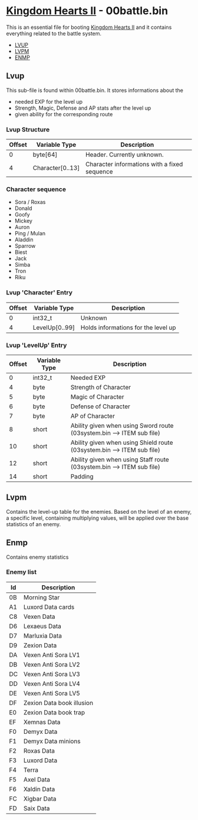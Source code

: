 # [Kingdom Hearts II](index.md) - 00battle.bin

This is an essential file for booting [Kingdom Hearts II](../../index) and it contains everything related to the battle system.

* [LVUP](#lvup)
* [LVPM](#lvpm)
* [ENMP](#enmp)

## Lvup

This sub-file is found within 00battle.bin. It stores informations about the
- needed EXP for the level up
- Strength, Magic, Defense and AP stats after the level up
- given ability for the corresponding route

### Lvup Structure

| Offset | Variable Type | Description |
|--------|---------------|-------------|
| 0 	 | byte[64] | Header. Currently unknown. 
| 4 	 | Character[0..13] | Character informations with a fixed sequence 

### Character sequence
 - Sora / Roxas
 - Donald
 - Goofy
 - Mickey
 - Auron
 - Ping / Mulan
 - Aladdin
 - Sparrow
 - Biest
 - Jack
 - Simba
 - Tron
 - Riku

### Lvup 'Character' Entry

| Offset | Variable Type | Description |
|--------|---------------|-------------|
| 0 	 | int32_t | Unknown 
| 4 	 | LevelUp[0..99] | Holds informations for the level up 

### Lvup 'LevelUp' Entry

| Offset | Variable Type | Description |
|--------|---------------|-------------|
| 0 	| int32_t | Needed EXP 
| 4 	| byte | Strength of Character 
| 5 	| byte | Magic of Character 
| 6 	| byte | Defense of Character 
| 7 	| byte | AP of Character 
| 8 	| short | Ability given when using Sword route (03system.bin --> ITEM sub file) 
| 10 	| short | Ability given when using Shield route (03system.bin --> ITEM sub file) 
| 12 	| short | Ability given when using Staff route (03system.bin --> ITEM sub file) 
| 14 	| short | Padding 

## Lvpm

Contains the level-up table for the enemies. Based on the level of an enemy, a specific level, containing multiplying values, will be applied over the base statistics of an enemy.

## Enmp

Contains enemy statistics

### Enemy list

| Id | Description
|----|-------------
| 0B | Morning Star
| A1 | Luxord Data cards
| C8 | Vexen Data
| D6 | Lexaeus Data
| D7 | Marluxia Data
| D9 | Zexion Data
| DA | Vexen Anti Sora LV1
| DB | Vexen Anti Sora LV2
| DC | Vexen Anti Sora LV3
| DD | Vexen Anti Sora LV4
| DE | Vexen Anti Sora LV5
| DF | Zexion Data book illusion
| E0 | Zexion Data book trap
| EF | Xemnas Data
| F0 | Demyx Data
| F1 | Demyx Data minions
| F2 | Roxas Data
| F3 | Luxord Data
| F4 | Terra
| F5 | Axel Data
| F6 | Xaldin Data
| FC | Xigbar Data
| FD | Saix Data